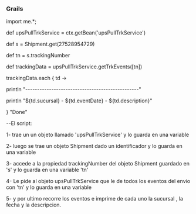 ### Grails

import me.*;

def upsPullTrkService = ctx.getBean('upsPullTrkService')

def s = Shipment.get(27528954729)

def tn = s.trackingNumber

def trackingData = upsPullTrkService.getTrkEvents([tn])

trackingData.each { td ->

println "------------------------------------------------"

println "${td.sucursal} - ${td.eventDate} - ${td.description}"

}
"Done"

--El script:

1- trae un un objeto llamado 'upsPullTrkService' y lo guarda en una variable

2- luego se trae un objeto Shipment dado un identificador y lo guarda en una variable

3- accede a la propiedad trackingNumber del objeto Shipment guardado en 's' y lo guarda en una variable 'tn'

4- Le pide al objeto upsPullTrkService que le de todos los eventos del envio
con 'tn' y lo guarda en una variable

5- y por ultimo recorre los eventos e imprime de cada uno la sucursal , la fecha y la descripcion. 




